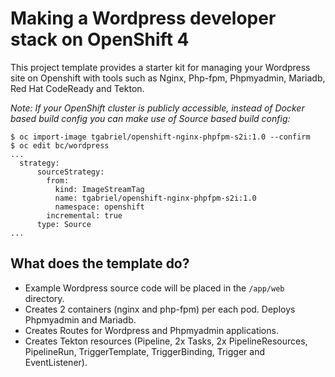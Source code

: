 # Making a Wordpress developer stack on OpenShift 4

This project template provides a starter kit for managing your Wordpress site on Openshift with tools such as Nginx, Php-fpm, Phpmyadmin, Mariadb, Red Hat CodeReady and Tekton.

*Note: If your OpenShift cluster is publicly accessible, instead of Docker based build config you can make use of Source based build config:*

```
$ oc import-image tgabriel/openshift-nginx-phpfpm-s2i:1.0 --confirm
$ oc edit bc/wordpress
...
  strategy:
      sourceStrategy:
        from:
          kind: ImageStreamTag
          name: tgabriel/openshift-nginx-phpfpm-s2i:1.0
          namespace: openshift
        incremental: true
      type: Source
...
```

## What does the template do?

* Example Wordpress source code will be placed in the `/app/web` directory.
* Creates 2 containers (nginx and php-fpm) per each pod. Deploys Phpmyadmin and Mariadb.
* Creates Routes for Wordpress and Phpmyadmin applications.
* Creates Tekton resources (Pipeline, 2x Tasks, 2x PipelineResources, PipelineRun, TriggerTemplate, TriggerBinding, Trigger and EventListener).
